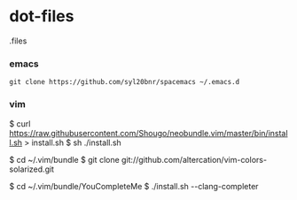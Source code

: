 # dot-files
.files

### emacs
```
git clone https://github.com/syl20bnr/spacemacs ~/.emacs.d
```

### vim
$ curl https://raw.githubusercontent.com/Shougo/neobundle.vim/master/bin/install.sh > install.sh
$ sh ./install.sh

$ cd ~/.vim/bundle
$ git clone git://github.com/altercation/vim-colors-solarized.git

$ cd ~/.vim/bundle/YouCompleteMe
$ ./install.sh --clang-completer
